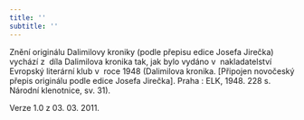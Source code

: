 ```yaml
---
title: ''
subtitle: ''
---
```


Znění originálu Dalimilovy kroniky (podle přepisu edice Josefa Jirečka) vychází z  díla Dalimilova kronika tak, jak bylo vydáno v  nakladatelství Evropský literární klub v  roce 1948 (Dalimilova kronika. \[Připojen novočeský přepis originálu podle edice Josefa Jirečka\]. Praha : ELK, 1948\. 228 s. Národní klenotnice, sv. 31).

Verze 1.0 z 03. 03. 2011.
